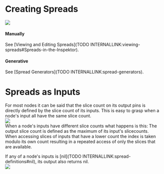 # Creating Spreads

![](~/img/Spreads_ColsAndRows_Output2.png "")  

#### Manually
See [Viewing and Editing Spreads](TODO INTERNALLINK:viewing-spreads#Spreads-in-the-Inspektor).  

#### Generative
See [Spread Generators](TODO INTERNALLINK:spread-generators).  


# Spreads as Inputs
For most nodes it can be said that the slice count on its output pins is directly defined by the slice count of its inputs. This is easy to grasp when a node's input all have the same slice count.  
![](~/img/EqualSliceCounts5.png "")  
When a node's inputs have different slice counts what happens is this: The output slice count is defined as the maximum of its input's slicecounts. When accessing slices of inputs that have a lower count the index is taken modulo its own count resulting in a repeated access of only the slices that are available.  

If any of a node's inputs is [nil](TODO INTERNALLINK:spread-definitions#nil), its output also returns nil.   
![](~/img/DifferentSliceCounts6.png "")